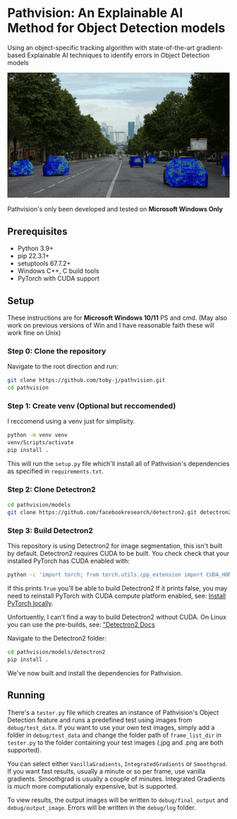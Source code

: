 # Pathvision: An Explainable AI Method for Object Detection models

Using an object-specific tracking algorithm with state-of-the-art gradient-based Explainable AI techniques to identify errors in Object Detection models 

![Pathvision gif demo](docs/assets/demo.gif)

Pathvision's only been developed and tested on **Microsoft Windows Only**

## Prerequisites
- Python 3.9+
- pip 22.3.1+
- setuptools 67.7.2+
- Windows C++, C build tools
- PyTorch with CUDA support

## Setup
These instructions are for **Microsoft Windows 10/11** PS and cmd. (May also work on previous versions of Win and I have reasonable faith these will work fine on Unix)

### **Step 0: Clone the repository**
Navigate to the root direction and run:
```bash
git clone https://github.com/toby-j/pathvision.git
cd pathvision
```

### **Step 1: Create venv (Optional but reccomended)**
I reccomend using a venv just for simplisity.
```bash
python -m venv venv
venv/Scripts/activate
pip install .
```
This will run the `setup.py` file which'll install all of Pathvision's dependencies as specified in `requirements.txt`.

### **Step 2: Clone Detectron2**
```bash
cd pathvision/models
git clone https://github.com/facebookresearch/detectron2.git detectron2

```

### **Step 3: Build Detectron2**
This repository is using Detectron2 for image segmentation, this isn't built by default.
Detectron2 requires CUDA to be built. You check check that your installed PyTorch has CUDA enabled with:
```bash
python -c 'import torch; from torch.utils.cpp_extension import CUDA_HOME; print(torch.cuda.is_available(), CUDA_HOME)'
```
If this prints `True` you'll be able to build Detectron2
If it prints false, you may need to reinstall PyTorch with CUDA compute platform enabled, see: [Install PyTorch locally](https://pytorch.org/get-started/locally/).

Unfortuently, I can't find a way to build Detectron2 without CUDA. On Linux you can use the pre-builds, see: ["Detectron2 Docs](https://detectron2.readthedocs.io/en/latest/tutorials/install.html)

Navigate to the Detectron2 folder:
```bash
cd pathvision/models/detectron2
pip install .
```
We've now built and install the dependencies for Pathvision.

## Running
There's a `tester.py` file which creates an instance of Pathvision's Object Detection feature and runs a predefined test using images from `debug/test_data`.
If you want to use your own test images, simply add a folder in `debug/test_data` and change the folder path of `frame_list_dir` in `tester.py` to the folder containing your test images (.jpg and .png are both supported).

You can select either `VanillaGradients`, `IntegratedGradients` or `Smoothgrad`. If you want fast results, usually a minute or so per frame, use vanilla gradients. Smoothgrad is usually a couple of minutes. Integrated Gradients is *much* more computationaly expensive, but is supported.

To view results, the output images will be written to `debug/final_output` and `debug/output_image`. Errors will be written in the `debug/log` folder.
